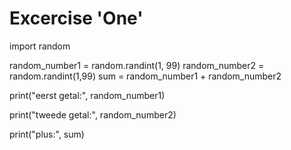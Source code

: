 # Excercise 'One'


import random


random_number1 = random.randint(1, 99)
random_number2 = random.randint(1,99)
sum = random_number1 + random_number2


print("eerst getal:", random_number1)

print("tweede getal:", random_number2)

print("plus:", sum)
